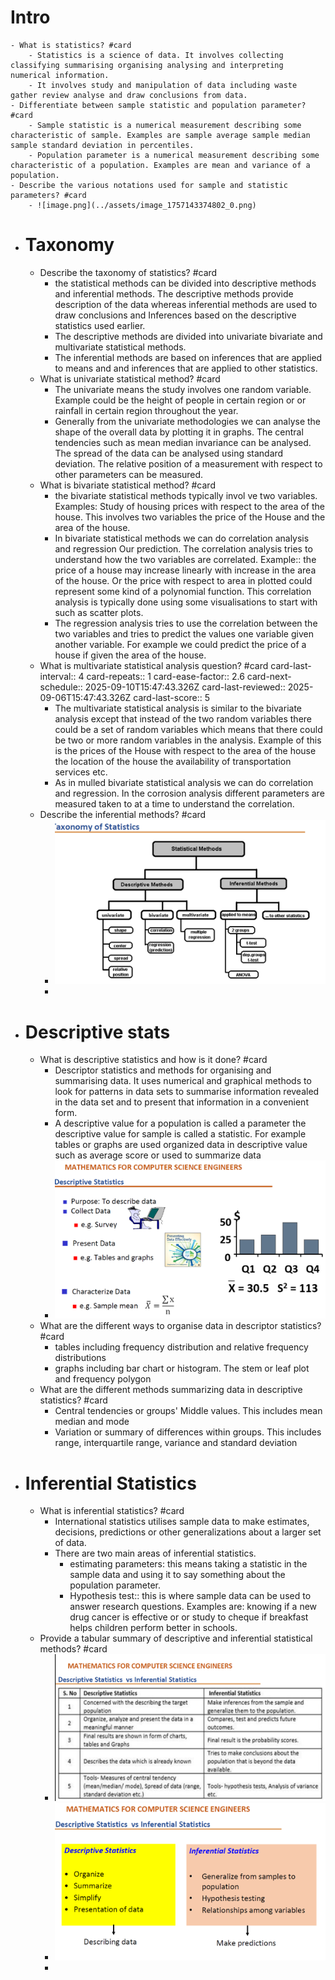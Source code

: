 # Intro
	- What is statistics? #card
		- Statistics is a science of data. It involves collecting classifying summarising organising analysing and interpreting numerical information.
		- It involves study and manipulation of data including waste gather review analyse and draw conclusions from data.
	- Differentiate between sample statistic and population parameter? #card
		- Sample statistic is a numerical measurement describing some characteristic of sample. Examples are sample average sample median sample standard deviation in percentiles.
		- Population parameter is a numerical measurement describing some characteristic of a population. Examples are mean and variance of a population.
	- Describe the various notations used for sample and statistic parameters? #card
		- ![image.png](../assets/image_1757143374802_0.png)
- # Taxonomy
	- Describe the taxonomy of statistics? #card
		- the statistical methods can be divided into descriptive methods and inferential methods. The descriptive methods provide description of the data whereas inferential methods are used to draw conclusions and Inferences based on the descriptive statistics used earlier.
		- The descriptive methods are divided into univariate bivariate and multivariate statistical methods.
		- The inferential methods are based on inferences that are applied to means and and inferences that are applied to other statistics.
	- What is univariate statistical method? #card
		- The univariate means the study involves one random variable. Example could be the height of people in certain region or or rainfall in certain region throughout the year.
		- Generally from the univariate methodologies we can analyse the shape of the overall data by plotting it in graphs. The central tendencies such as mean median invariance can be analysed. The spread of the data can be analysed using standard deviation. The relative position of a measurement with respect to other parameters can be measured.
	- What is bivariate statistical method? #card
		- the bivariate statistical methods typically invol ve two variables. Examples: Study of housing prices with respect to the area of the house. This involves two variables the price of the House and the area of the house.
		- In bivariate statistical methods we can do correlation analysis and regression Our prediction. The correlation analysis tries to understand how the two variables are correlated. Example:: the price of a house may increase linearly with increase in the area of the house. Or the price with respect to area in plotted could represent some kind of a polynomial function. This correlation analysis is typically done using some visualisations to start with such as scatter plots.
		- The regression analysis tries to use the correlation between the two variables and tries to predict the values one variable given another variable. For example we could predict the price of a house if given the area of the house.
	- What is multivariate statistical analysis question? #card
	  card-last-interval:: 4
	  card-repeats:: 1
	  card-ease-factor:: 2.6
	  card-next-schedule:: 2025-09-10T15:47:43.326Z
	  card-last-reviewed:: 2025-09-06T15:47:43.326Z
	  card-last-score:: 5
		- The multivariate statistical analysis is similar to the bivariate analysis except that instead of the two random variables there could be a set of random variables which means that there could be two or more random variables in the analysis. Example of this is the prices of the House with respect to the area of the house the location of the house the availability of transportation services etc.
		- As in mulled bivariate statistical analysis we can do correlation and regression. In the corrosion analysis different parameters are measured taken to at a time to understand the correlation.
	- Describe the inferential methods? #card
		- ![image.png](../assets/image_1757144130341_0.png)
		-
- # Descriptive stats
	- What is descriptive statistics and how is it done? #card
		- Descriptor statistics and methods for organising and summarising data. It uses numerical and graphical methods to look for patterns in data sets to summarise information revealed in the data set and to present that information in a convenient form.
		- A descriptive value for a population is called a parameter the descriptive value for sample is called a statistic. For example tables or graphs are used organized data in descriptive value such as average score or used to summarize data
		- ![image.png](../assets/image_1757144530976_0.png)
	- What are the different ways to organise data in descriptor statistics? #card
		- tables including frequency distribution and relative frequency distributions
		- graphs including bar chart or histogram. The stem or leaf plot and frequency polygon
	- What are the different methods summarizing data in descriptive statistics? #card
		- Central tendencies or groups' Middle values. This includes mean median and mode
		- Variation or summary of differences within groups. This includes range, interquartile range, variance and standard deviation
- # Inferential Statistics
	- What is inferential statistics? #card
		- International statistics utilises sample data to make estimates, decisions, predictions or other generalizations about a larger set of data.
		- There are two main areas of inferential statistics.
			- estimating parameters: this means taking a statistic in the sample data and using it to say something about the population parameter.
			- Hypothesis test:: this is where sample data can be used to answer research questions. Examples are: knowing if a new drug cancer is effective or or study to cheque if breakfast helps children perform better in schools.
	- Provide a tabular summary of descriptive and inferential statistical methods? #card
		- ![image.png](../assets/image_1757145220260_0.png)
		- ![image.png](../assets/image_1757145243467_0.png)
		-